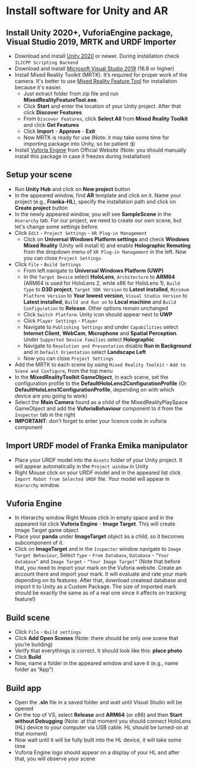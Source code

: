 # Install software for Unity and AR
## Install Unity 2020+, VuforiaEngine package, Visual Studio 2019, MRTK and URDF Importer
* Download and install [Unity 2020](https://unity3d.com/get-unity/download) or newer. During installation check `IL2CPP Scripting Backend`
* Download and install [Microsoft Visual Studio 2019](https://visualstudio.microsoft.com/downloads/) (16.8 or higher)
* Install Mixed Reality Toolkit (MRTK). It’s required for proper work of the camera. It's better to use [Mixed Reality Feature Tool](https://www.microsoft.com/en-us/download/details.aspx?id=102778) for installation because it's easier. 
   - Just extract folder from zip file and run **MixedRealityFeatureTool.exe**. 
   - Click **Start** and enter the location of your Unity project. After that click **Discover Features**
   - From `Discover Features`, click **Select All** from **Mixed Reality Toolkit** and click **Get Features**
   - Click **Import** - **Approve** - **Exit**
   - Now MRTK is ready for use (Note: it may take some time for importing package into Unity, so be patient **:)**)
* Install [Vuforia Engine](https://developer.vuforia.com/downloads/sdk) from Official Website (Note: you should manually install this package in case it freezes during installation)
## Setup your scene
* Run **Unity Hub** and click on **New project** button
* In the appeared window, find **AR** template and click on it. Name your project (e.g., **Franka-HL**), specify the installation path and click on **Create project** button
* In the newly appeared window, you will see **SampleScene** in the `Hierarchy` tab. For our project, we need to create our own scene, but let's change some settings before
* Click `Edit` - `Project Settings` - `XR Plug-in Management`
  - Click on **Universal Windows Platform settings** and check **Windows Mixed Reality** (Unity will install it) and enable **Holographic Remoting** from the dropdown menu of `XR Plug-in Management` in the left. Now you can close `Project Settings`
* Click `File` - `Build Settings` 
  - From left navigate to **Universal Windows Platform (UWP)** 
  - In the `Target Device` select **HoloLens**, `Architecture` to **ARM64** (ARM64 is used for HoloLens 2, while x86 for HoloLens 1), `Build Type` to **D3D project**, `Target SDK Version` to **Latest installed**, `Minimum Platform Version` to **Your lowest version**, `Visual Studio Version` to **Latest installed**, `Build and Run on` to **Local machine** and `Build Configuration` to **Release**. Other options remain unchanged
  - Click `Switch Platform`. Unity icon should appear next to **UWP**
  - Click `Player Settings` - `Player`
  - Navigate to `Publishing Settings` and under `Capabilities` select **Internet Client**, **WebCam**, **Microphone** and **Spatial Perception**. Under `Supported Device Families` select **Holographic**
  - Navigate to `Resolution and Presentation` disable **Run in Background** and in `Default Orientation` select **Landscape Left**
  - Now you can close `Project Settings`
* Add the MRTK to each scene by using `Mixed Reality Toolkit` - `Add to Scene and Configure`, from the top menu
* In the **MixedRealityToolkit GameObject**, in each scene, set the configuration profile to the **DefaultHoloLens2ConfigurationProfile** (Or **DefaultHoloLens1ConfigurationProfile**, depending on with which device are you going to work)
* Select the **Main Camera** found as a child of the MixedRealityPlaySpace GameObject and add the **VuforiaBehaviour** component to it from the `Inspector` tab in the right
* **IMPORTANT**: don't forget to enter your licence code in vuforia component
## Import URDF model of Franka Emika manipulator
* Place your URDF model into the `Assets` folder of your Unity project. It will appear automatically in the `Project window` in Unity
* Right Mouse click on your URDF model and in the appeared list click `Import Robot from Selected URDF` file. Your model will appear in `Hierarchy` window.
## Vuforia Engine
* In Hierarchy window Right Mouse click in empty space and in the appeared list click **Vuforia Engine** - **Image Target**. This will create Image Target game object
* Place your **panda** under **ImageTarget** object as a child, so it becomes subcomponent of it.
* Click on **ImageTarget** and in the `Inspector` window navigate to `Image Target Behaviour`, Select `Type` - `From Database`, `Database` - `“Your database”` and `Image Target` - `“Your Image Target”` (Note that before that, you need to import your mark on the Vuforia website. Create an account there and import your mark. It will evaluate and rate your mark depending on its features. After that, download createad database and import it to Unity as a Custom Package. The size of imported mark should be exactly the same as of a real one since it affects on tracking feature!)
## Build scene
* Click `File` - `Build settings`
* Click **Add Open Scenes** (Note: there should be only one scene that you’re building)
* Verify that everythings is correct. It should look like this: **place photo**
* Click **Build**
* Now, name a folder in the appeared window and save it (e.g., name folder as “App”)
## Build app
* Open the **.sln** file in a saved folder and wait until Visual Studio will be opened
* On the top of VS, select **Release** and **ARM64** (or x86) and then **Start without Debugging** (Note: at that moment you should connect HoloLens (HL) device to your computer via USB cable. HL should be turned-on at that moment)
* Now wait until it will be fully built into the HL device, it will take some time
* Vuforia Engine logo should appear on a display of your HL and after that, you will observe your scene
